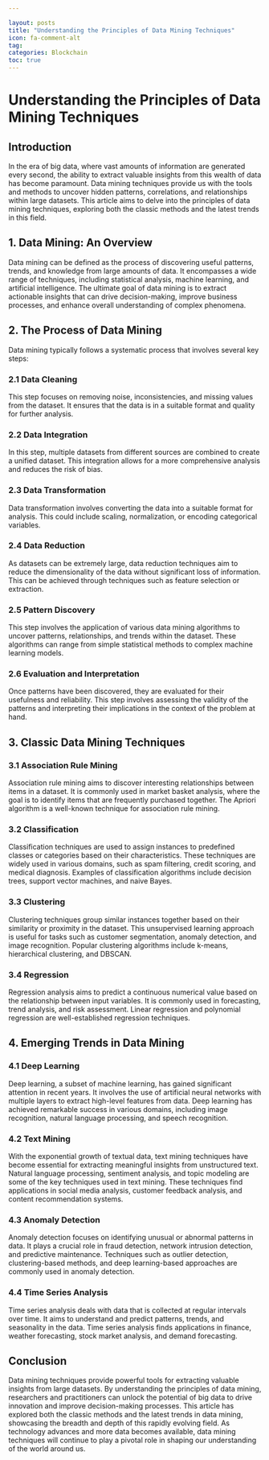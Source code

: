 ```yaml
---

layout: posts
title: "Understanding the Principles of Data Mining Techniques"
icon: fa-comment-alt
tag:      
categories: Blockchain
toc: true
---
```




# Understanding the Principles of Data Mining Techniques

## Introduction

In the era of big data, where vast amounts of information are generated every second, the ability to extract valuable insights from this wealth of data has become paramount. Data mining techniques provide us with the tools and methods to uncover hidden patterns, correlations, and relationships within large datasets. This article aims to delve into the principles of data mining techniques, exploring both the classic methods and the latest trends in this field.

## 1. Data Mining: An Overview

Data mining can be defined as the process of discovering useful patterns, trends, and knowledge from large amounts of data. It encompasses a wide range of techniques, including statistical analysis, machine learning, and artificial intelligence. The ultimate goal of data mining is to extract actionable insights that can drive decision-making, improve business processes, and enhance overall understanding of complex phenomena.

## 2. The Process of Data Mining

Data mining typically follows a systematic process that involves several key steps:

### 2.1 Data Cleaning
This step focuses on removing noise, inconsistencies, and missing values from the dataset. It ensures that the data is in a suitable format and quality for further analysis.

### 2.2 Data Integration
In this step, multiple datasets from different sources are combined to create a unified dataset. This integration allows for a more comprehensive analysis and reduces the risk of bias.

### 2.3 Data Transformation
Data transformation involves converting the data into a suitable format for analysis. This could include scaling, normalization, or encoding categorical variables.

### 2.4 Data Reduction
As datasets can be extremely large, data reduction techniques aim to reduce the dimensionality of the data without significant loss of information. This can be achieved through techniques such as feature selection or extraction.

### 2.5 Pattern Discovery
This step involves the application of various data mining algorithms to uncover patterns, relationships, and trends within the dataset. These algorithms can range from simple statistical methods to complex machine learning models.

### 2.6 Evaluation and Interpretation
Once patterns have been discovered, they are evaluated for their usefulness and reliability. This step involves assessing the validity of the patterns and interpreting their implications in the context of the problem at hand.

## 3. Classic Data Mining Techniques

### 3.1 Association Rule Mining
Association rule mining aims to discover interesting relationships between items in a dataset. It is commonly used in market basket analysis, where the goal is to identify items that are frequently purchased together. The Apriori algorithm is a well-known technique for association rule mining.

### 3.2 Classification
Classification techniques are used to assign instances to predefined classes or categories based on their characteristics. These techniques are widely used in various domains, such as spam filtering, credit scoring, and medical diagnosis. Examples of classification algorithms include decision trees, support vector machines, and naive Bayes.

### 3.3 Clustering
Clustering techniques group similar instances together based on their similarity or proximity in the dataset. This unsupervised learning approach is useful for tasks such as customer segmentation, anomaly detection, and image recognition. Popular clustering algorithms include k-means, hierarchical clustering, and DBSCAN.

### 3.4 Regression
Regression analysis aims to predict a continuous numerical value based on the relationship between input variables. It is commonly used in forecasting, trend analysis, and risk assessment. Linear regression and polynomial regression are well-established regression techniques.

## 4. Emerging Trends in Data Mining

### 4.1 Deep Learning
Deep learning, a subset of machine learning, has gained significant attention in recent years. It involves the use of artificial neural networks with multiple layers to extract high-level features from data. Deep learning has achieved remarkable success in various domains, including image recognition, natural language processing, and speech recognition.

### 4.2 Text Mining
With the exponential growth of textual data, text mining techniques have become essential for extracting meaningful insights from unstructured text. Natural language processing, sentiment analysis, and topic modeling are some of the key techniques used in text mining. These techniques find applications in social media analysis, customer feedback analysis, and content recommendation systems.

### 4.3 Anomaly Detection
Anomaly detection focuses on identifying unusual or abnormal patterns in data. It plays a crucial role in fraud detection, network intrusion detection, and predictive maintenance. Techniques such as outlier detection, clustering-based methods, and deep learning-based approaches are commonly used in anomaly detection.

### 4.4 Time Series Analysis
Time series analysis deals with data that is collected at regular intervals over time. It aims to understand and predict patterns, trends, and seasonality in the data. Time series analysis finds applications in finance, weather forecasting, stock market analysis, and demand forecasting.

## Conclusion

Data mining techniques provide powerful tools for extracting valuable insights from large datasets. By understanding the principles of data mining, researchers and practitioners can unlock the potential of big data to drive innovation and improve decision-making processes. This article has explored both the classic methods and the latest trends in data mining, showcasing the breadth and depth of this rapidly evolving field. As technology advances and more data becomes available, data mining techniques will continue to play a pivotal role in shaping our understanding of the world around us.